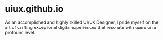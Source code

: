 # uiux.github.io
As an accomplished and highly skilled UI/UX Designer, I pride myself on the art of crafting exceptional digital experiences that resonate with users on a profound level. 
